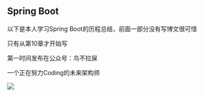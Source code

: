 ## Spring Boot

以下是本人学习Spring Boot的历程总结，前面一部分没有写博文很可惜

只有从第10章才开始写

第一时间发布在公众号：鸟不拉屎

一个正在努力Coding的未来架构师

![](https://wx1.sinaimg.cn/mw690/a3d658ably1g4h8du5pjlj207607674s.jpg)
